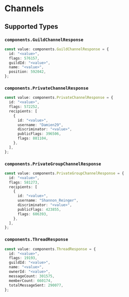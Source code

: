 # Channels


## Supported Types

### `components.GuildChannelResponse`

```typescript
const value: components.GuildChannelResponse = {
  id: "<value>",
  flags: 576157,
  guildId: "<value>",
  name: "<value>",
  position: 592042,
};
```

### `components.PrivateChannelResponse`

```typescript
const value: components.PrivateChannelResponse = {
  id: "<value>",
  flags: 572252,
  recipients: [
    {
      id: "<value>",
      username: "Damien29",
      discriminator: "<value>",
      publicFlags: 396506,
      flags: 881104,
    },
  ],
};
```

### `components.PrivateGroupChannelResponse`

```typescript
const value: components.PrivateGroupChannelResponse = {
  id: "<value>",
  flags: 581273,
  recipients: [
    {
      id: "<value>",
      username: "Shannon_Reinger",
      discriminator: "<value>",
      publicFlags: 423855,
      flags: 606393,
    },
  ],
};
```

### `components.ThreadResponse`

```typescript
const value: components.ThreadResponse = {
  id: "<value>",
  flags: 19193,
  guildId: "<value>",
  name: "<value>",
  ownerId: "<value>",
  messageCount: 301575,
  memberCount: 660174,
  totalMessageSent: 290077,
};
```

